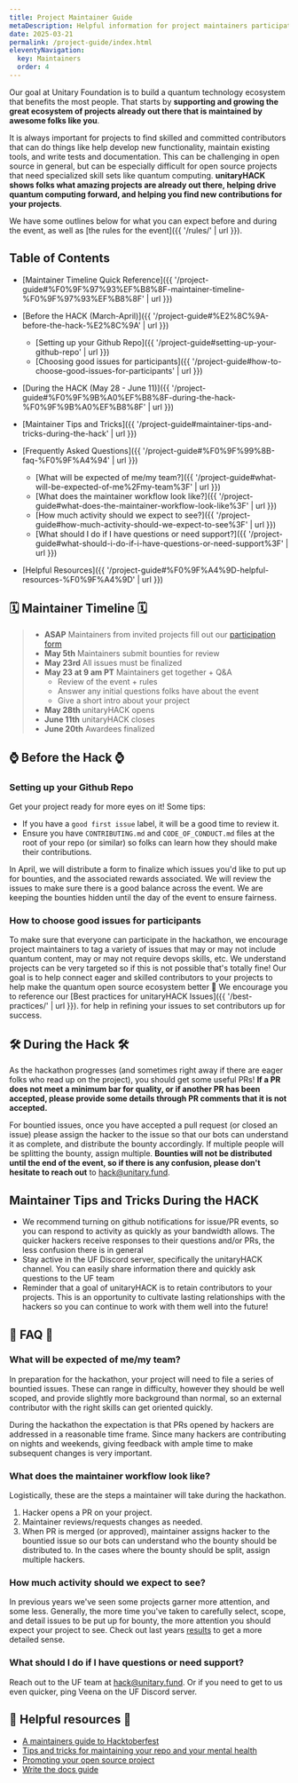 ```yaml
---
title: Project Maintainer Guide
metaDescription: Helpful information for project maintainers participating in unitaryHACK
date: 2025-03-21
permalink: /project-guide/index.html
eleventyNavigation:
  key: Maintainers
  order: 4
---
```


Our goal at Unitary Foundation is to build a quantum technology ecosystem that benefits the most people. That starts by **supporting and growing the great ecosystem of projects already out there that is maintained by awesome folks like you**.

It is always important for projects to find skilled and committed contributors that can do things like help develop new functionality, maintain existing tools, and write tests and documentation. This can be challenging in open source in general, but can be especially difficult for open source projects that need specialized skill sets like quantum computing. **unitaryHACK shows folks what amazing projects are already out there, helping drive quantum computing forward, and helping you find new contributions for your projects**.

We have some outlines below for what you can expect before and during the event, as well as [the rules for the event]({{ '/rules/' | url }}).

## Table of Contents
 - [Maintainer Timeline Quick Reference]({{ '/project-guide#%F0%9F%97%93%EF%B8%8F-maintainer-timeline-%F0%9F%97%93%EF%B8%8F' | url }})

 - [Before the HACK (March-April)]({{ '/project-guide#%E2%8C%9A-before-the-hack-%E2%8C%9A' | url }})
   - [Setting up your Github Repo]({{ '/project-guide#setting-up-your-github-repo' | url }})
   - [Choosing good issues for participants]({{ '/project-guide#how-to-choose-good-issues-for-participants' | url }})

 - [During the HACK (May 28 - June 11)]({{ '/project-guide#%F0%9F%9B%A0%EF%B8%8F-during-the-hack-%F0%9F%9B%A0%EF%B8%8F' | url }})

 - [Maintainer Tips and Tricks]({{ '/project-guide#maintainer-tips-and-tricks-during-the-hack' | url }})

 - [Frequently Asked Questions]({{ '/project-guide#%F0%9F%99%8B-faq-%F0%9F%A4%94' | url }})
   - [What will be expected of me/my team?]({{ '/project-guide#what-will-be-expected-of-me%2Fmy-team%3F' | url }})
   - [What does the maintainer workflow look like?]({{ '/project-guide#what-does-the-maintainer-workflow-look-like%3F' | url }})
   - [How much activity should we expect to see?]({{ '/project-guide#how-much-activity-should-we-expect-to-see%3F' | url }})
   - [What should I do if I have questions or need support?]({{ '/project-guide#what-should-i-do-if-i-have-questions-or-need-support%3F' | url }})

 - [Helpful Resources]({{ '/project-guide#%F0%9F%A4%9D-helpful-resources-%F0%9F%A4%9D' | url }})

## 🗓️ Maintainer Timeline 🗓️

> - **ASAP** Maintainers from invited projects fill out our [participation form](https://airtable.com/apppeZIiaDZ7dgNya/pagxR9MSOdmHEfALX/form)
> - **May 5th** Maintainers submit bounties for review
> - **May 23rd** All issues must be finalized
> - **May 23 at 9 am PT** Maintainers get together + Q&A
>   - Review of the event + rules
>   - Answer any initial questions folks have about the event
>   - Give a short intro about your project
> - **May 28th** unitaryHACK opens
> - **June 11th** unitaryHACK closes
> - **June 20th** Awardees finalized

## ⌚ Before the Hack ⌚

### Setting up your Github Repo

Get your project ready for more eyes on it! Some tips:

- If you have a `good first issue` label, it will be a good time to review it.
- Ensure you have `CONTRIBUTING.md` and `CODE_OF_CONDUCT.md` files at the root of your repo (or similar) so folks can learn how they should make their contributions.

In April, we will distribute a form to finalize which issues you'd like to put up for bounties, and the associated rewards associated. We will review the issues to make sure there is a good balance across the event. We are keeping the bounties hidden until the day of the event to ensure fairness.

### How to choose good issues for participants

To make sure that everyone can participate in the hackathon, we encourage project maintainers to tag a variety of issues that may or may not include quantum content, may or may not require devops skills, etc. We understand projects can be very targeted so if this is not possible that's totally fine! Our goal is to help connect eager and skilled contributors to your projects to help make the quantum open source ecosystem better 💖 We encourage you to reference our [Best practices for unitaryHACK Issues]({{ '/best-practices/' | url }}). for help in refining your issues to set contributors up for success.

## 🛠️ During the Hack 🛠️

As the hackathon progresses (and sometimes right away if there are eager folks who read up on the project), you should get some useful PRs! **If a PR does not meet a minimum bar for quality, or if another PR has been accepted, please provide some details through PR comments that it is not accepted.**

For bountied issues, once you have accepted a pull request (or closed an issue) please assign the hacker to the issue so that our bots can understand it as complete, and distribute the bounty accordingly. If multiple people will be splitting the bounty, assign multiple. **Bounties will not be distributed until the end of the event, so if there is any confusion, please don't hesitate to reach out** to [hack@unitary.fund](mailto:hack@unitary.fund).

## Maintainer Tips and Tricks During the HACK
- We recommend turning on github notifications for issue/PR events, so you can respond to activity as quickly as your bandwidth allows. The quicker hackers receive responses to their questions and/or PRs, the less confusion there is in general
- Stay active in the UF Discord server, specifically the unitaryHACK channel. You can easily share information there and quickly ask questions to the UF team 
- Reminder that a goal of unitaryHACK is to retain contributors to your projects. This is an opportunity to cultivate lasting relationships with the hackers so you can continue to work with them well into the future! 


## 🙋 FAQ 🤔

### What will be expected of me/my team?

In preparation for the hackathon, your project will need to file a series of bountied issues. These can range in difficulty, however they should be well scoped, and provide slightly more background than normal, so an external contributor with the right skills can get oriented quickly.

During the hackathon the expectation is that PRs opened by hackers are addressed in a reasonable time frame. Since many hackers are contributing on nights and weekends, giving feedback with ample time to make subsequent changes is very important.

### What does the maintainer workflow look like? 

Logistically, these are the steps a maintainer will take during the hackathon.

1. Hacker opens a PR on your project.
2. Maintainer reviews/requests changes as needed.
3. When PR is merged (or approved), maintainer assigns hacker to the bountied issue so our bots can understand who the bounty should be distributed to. In the cases where the bounty should be split, assign multiple hackers.

### How much activity should we expect to see?

In previous years we've seen some projects garner more attention, and some less. Generally, the more time you've taken to carefully select, scope, and detail issues to be put up for bounty, the more attention you should expect your project to see. Check out last years [results](https://2022.unitaryhack.dev/results/) to get a more detailed sense.

### What should I do if I have questions or need support? 

Reach out to the UF team at [hack@unitary.fund](mailto:hack@unitary.fund). Or if you need to get to us even quicker, ping Veena on the UF Discord server. 

## 🤝 Helpful resources 🤝

- [A maintainers guide to Hacktoberfest](https://medium.com/gitcoin/a-maintainers-guide-to-hacktoberfest-21405c8ff09f)
- [Tips and tricks for maintaining your repo and your mental health](https://www.twilio.com/blog/how-to-hacktoberfest-tips-and-tricks-for-maintaining-your-repo-and-your-mental-health)
- [Promoting your open source project](https://github.com/zenika-open-source/promote-open-source-project/blob/master/README.md)
- [Write the docs guide](https://www.writethedocs.org/guide/)
